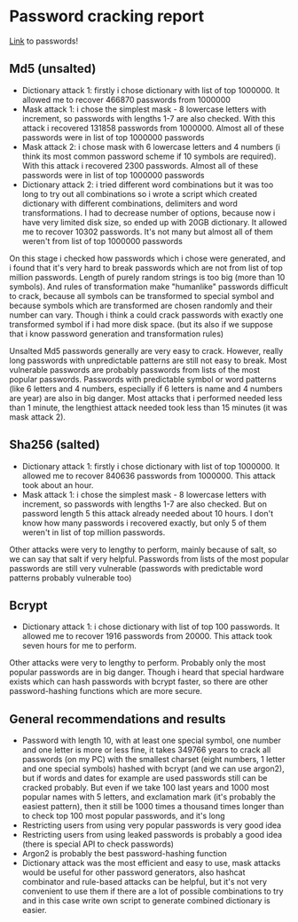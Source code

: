# Password cracking report

[Link](https://github.com/OmnixTry/human-like-passwords/tree/main/PasswordGenerator/Generated%20passwords) to passwords!

## Md5 (unsalted) 
- Dictionary attack 1: firstly i chose dictionary with list of top 1000000. It allowed me to recover 466870 passwords from 1000000 
- Mask attack 1: i chose the simplest mask - 8 lowercase letters with increment, so passwords with lengths 1-7 are also checked. With this attack i recovered 131858 passwords from 1000000. Almost all of these passwords were in list of top 1000000 passwords
- Mask attack 2: i chose mask with 6 lowercase letters and 4 numbers (i think its most common password scheme if 10 symbols are required). With this attack i recovered 2300 passwords. Almost all of these passwords were in list of top 1000000 passwords
- Dictionary attack 2: i tried different word combinations but it was too long to try out all combinations so i wrote a script which created dictionary with different combinations, delimiters and word transformations. I had to decrease number of options, because now i have very limited disk size, so ended up with 20GB dictionary. It allowed me to recover 10302 passwords. It's not many but almost all of them weren't from list of top 1000000 passwords

On this stage i checked how passwords which i chose were generated, and i found that it's very hard to break passwords which are not from list of top million passwords. Length of purely random strings is too big (more than 10 symbols). And rules of transformation make "humanlike" passwords difficult to crack, because all symbols can be transformed to special symbol and because symbols which  are transformed are chosen randomly and their number can vary. Though i think a could crack passwords with exactly one transformed symbol if i had more disk space. (but its also if we suppose that i know password generation and transformation rules)

Unsalted Md5 passwords generally are very easy to crack. However, really long passwords with unpredictable patterns are still not easy to break. Most vulnerable passwords are probably passwords from lists of the most popular passwords. Passwords with predictable symbol or word patterns (like 6 letters and 4 numbers, especially if 6 letters is name and 4 numbers are year) are also in big danger. Most attacks that i performed needed less than 1 minute, the lengthiest attack needed took less than 15 minutes (it was mask attack 2).

## Sha256 (salted)
- Dictionary attack 1: firstly i chose dictionary with list of top 1000000. It allowed me to recover 840636 passwords from 1000000. This attack took about an hour.
- Mask attack 1: i chose the simplest mask - 8 lowercase letters with increment, so passwords with lengths 1-7 are also checked. But on password length 5 this attack already needed about 10 hours. I don't know how many passwords i recovered exactly, but only 5 of them weren't in list of top million passwords.

Other attacks were very to lengthy to perform, mainly because of salt, so we can say that salt if very helpful. Passwords from lists of the most popular passwords are still very vulnerable (passwords with predictable word patterns probably vulnerable too)

## Bcrypt
- Dictionary attack 1:  i chose dictionary with list of top 100 passwords. It allowed me to recover 1916 passwords from 20000. This attack took seven hours for me to perform.

Other attacks were very to lengthy to perform. Probably only the most popular passwords are in big danger. Though i heard that special hardware exists which can hash passwords with bcrypt faster, so there are other password-hashing functions which are more secure.

## General recommendations and results
- Password with length 10, with at least one special symbol, one number and one letter is more or less fine, it takes 349766 years to crack all passwords (on my PC) with the smallest charset (eight numbers, 1 letter and one special symbols) hashed with bcrypt (and we can use argon2), but if words and dates for example are used passwords still can be cracked probably. But even if we take 100 last years and 1000 most popular names with 5 letters, and exclamation mark (it's probably the easiest pattern), then it still be 1000 times a thousand times longer than to check top 100 most popular passwords, and it's long
- Restricting users from using very popular passwords is very good idea
- Restricting users from using leaked passwords is probably a good idea (there is special API to check passwords)
- Argon2 is probably the best password-hashing function
- Dictionary attack was the most efficient and easy to use, mask attacks would be useful for other password generators, also hashcat combinator and rule-based attacks can be helpful, but it's not very convenient to use them if there are a lot of possible combinations to try and in this case write own script to generate combined dictionary is easier.

